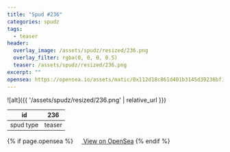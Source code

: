 ```yaml
---
title: "Spud #236"
categories: spudz
tags:
  - teaser
header:
  overlay_image: /assets/spudz/resized/236.png
  overlay_filter: rgba(0, 0, 0, 0.5)
  teaser: /assets/spudz/resized/236.png
excerpt: ""
opensea: https://opensea.io/assets/matic/0x112d18c861d401b3145d39236bf149f01e18beed/236
---
```

![alt]({{ '/assets/spudz/resized/236.png' | relative_url }})

| id | 236 |
|-|-|
| spud type | teaser |

{% if page.opensea %}
<a href="{{page.opensea}}" class="btn btn--info" onclick="window.open(this.href, '_blank'); return false;"><img src="/assets/images/opensea.svg" width="16px"><span>  View on OpenSea</span></a>
{% endif %}
